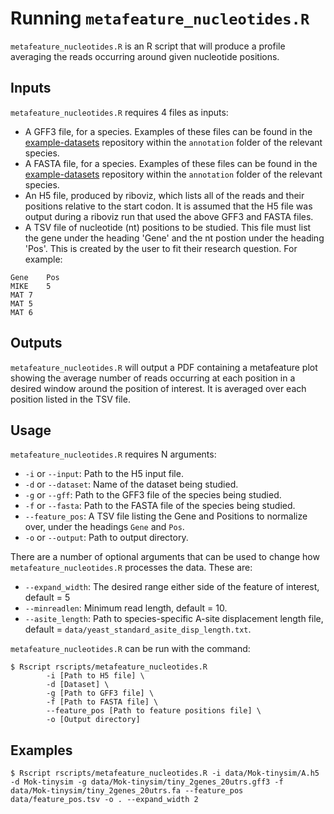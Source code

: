 # Running `metafeature_nucleotides.R`

`metafeature_nucleotides.R` is an R script that will produce a profile averaging the reads occurring around given nucleotide positions.

## Inputs 

`metafeature_nucleotides.R` requires 4 files as inputs:

* A GFF3 file, for a species. Examples of these files can be found in the [example-datasets](https://github.com/riboviz/example-datasets) repository within the `annotation` folder of the relevant species.
* A FASTA file, for a species. Examples of these files can be found in the [example-datasets](https://github.com/riboviz/example-datasets) repository within the `annotation` folder of the relevant species.
* An H5 file, produced by riboviz, which lists all of the reads and their positions relative to the start codon. It is assumed that the H5 file was output during a riboviz run that used the above GFF3 and FASTA files.
* A TSV file of nucleotide (nt) positions to be studied. This file must list the gene under the heading 'Gene' and the nt postion under the heading 'Pos'. This is created by the user to fit their research question. For example: 

```
Gene	Pos
MIKE	5
MAT	7
MAT	5
MAT	6
```

## Outputs

`metafeature_nucleotides.R` will output a PDF containing a metafeature plot showing the average number of reads occurring at each position in a desired window around the position of interest. It is averaged over each position listed in the TSV file. 

## Usage

`metafeature_nucleotides.R` requires N arguments:

* `-i` or `--input`: Path to the H5 input file.
* `-d` or `--dataset`: Name of the dataset being studied.
* `-g` or `--gff`: Path to the GFF3 file of the species being studied.
* `-f` or  `--fasta`: Path to the FASTA file of the species being studied.
* `--feature_pos`: A TSV file listing the Gene and Positions to normalize over, under the headings `Gene` and `Pos`.
* `-o` or `--output`: Path to output directory.

There are a number of optional arguments that can be used to change how `metafeature_nucleotides.R` processes the data. These are:

* `--expand_width`: The desired range either side of the feature of interest, default = 5
* `--minreadlen`: Minimum read length, default = 10.
* `--asite_length`: Path to species-specific A-site displacement length file, \
default = `data/yeast_standard_asite_disp_length.txt`.

`metafeature_nucleotides.R` can be run with the command:

```console
$ Rscript rscripts/metafeature_nucleotides.R
        -i [Path to H5 file] \
        -d [Dataset] \
        -g [Path to GFF3 file] \
        -f [Path to FASTA file] \
        --feature_pos [Path to feature positions file] \
        -o [Output directory]
```

## Examples

```console
$ Rscript rscripts/metafeature_nucleotides.R -i data/Mok-tinysim/A.h5 -d Mok-tinysim -g data/Mok-tinysim/tiny_2genes_20utrs.gff3 -f data/Mok-tinysim/tiny_2genes_20utrs.fa --feature_pos data/feature_pos.tsv -o . --expand_width 2
```
